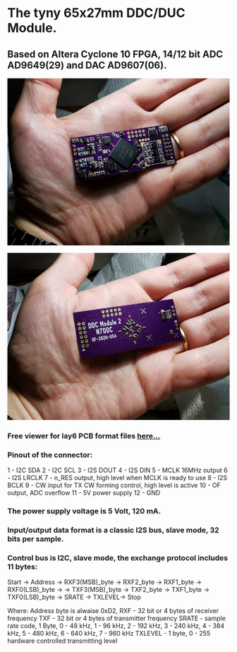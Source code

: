 # The tyny 65x27mm DDC/DUC Module.
## Based on Altera Cyclone 10 FPGA, 14/12 bit ADC AD9649(29) and DAC AD9607(06).

![](https://github.com/Dfinitski/DDC_Module_2/blob/main/module_2_1.jpg)

![](https://github.com/Dfinitski/DDC_Module_2/blob/main/module_2_2.jpg)

### Free viewer for lay6 PCB format files [here...](https://www.electronic-software-shop.com/lng/en/support/free-viewer-software/) 

### Pinout of the connector:
1 - I2C SDA
2 - I2C SCL
3 - I2S DOUT
4 - I2S DIN
5 - MCLK 16MHz output
6 - I2S LRCLK
7 - n_RES output, high level when MCLK is ready to use 
8 - I2S BCLK
9 - CW input for TX CW forming control, high level is active
10 - OF output, ADC overflow
11 - 5V power supply
12 - GND

### The power supply voltage is 5 Volt, 120 mA.

### Input/output data format is a classic I2S bus, slave mode, 32 bits per sample.

### Control bus is I2C, slave mode, the exchange protocol includes 11 bytes:
Start -> Address -> RXF3(MSB)_byte -> RXF2_byte -> RXF1_byte -> RXF0(LSB)_byte -> 
-> TXF3(MSB)_byte -> TXF2_byte -> TXF1_byte -> TXF0(LSB)_byte -> SRATE -> TXLEVEL-> Stop

 Where:
 Address byte is alwaise 0xD2,
 RXF - 32 bit or 4 bytes of receiver frequency
 TXF - 32 bit or 4 bytes of transmitter frequency
 SRATE - sample rate code, 1 Byte, 0 - 48 kHz, 1 - 96 kHz, 2 - 192 kHz, 3 - 240 kHz, 4 - 384 kHz, 5 - 480 kHz, 6 - 640 kHz, 7 - 960 kHz
 TXLEVEL - 1 byte, 0 - 255 hardware controlled transmitting level
 
 
